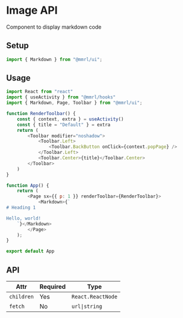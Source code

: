 # Image API

Component to display markdown code

## Setup

```js
import { Markdown } from "@mmrl/ui";
```

## Usage

```js
import React from "react"
import { useActivity } from "@mmrl/hooks"
import { Markdown, Page, Toolbar } from "@mmrl/ui";

function RenderToolbar() {
    const { context, extra } = useActivity()
    const { title = "Default" } = extra
    return (
        <Toolbar modifier="noshadow">
            <Toolbar.Left>
                <Toolbar.BackButton onClick={context.popPage} />
            </Toolbar.Left>
            <Toolbar.Center>{title}</Toolbar.Center>
        </Toolbar>
    )
}

function App() {
    return (
        <Page sx={{ p: 1 }} renderToolbar={RenderToolbar}>
            <Markdown>{`
# Heading 1

Hello, world!
    `}</Markdown>
        </Page>
    );
}

export default App
```

## API

| Attr          | Required | Type              |
| ------------- | -------- | ----------------- |
| `children`    | Yes      | `React.ReactNode` |
| `fetch`       | No       | `url\|string`     |

